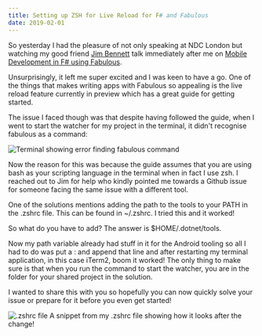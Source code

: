 ```yaml
--- 
title: Setting up ZSH for Live Reload for F# and Fabulous
date: 2019-02-01
---
```


So yesterday I had the pleasure of not only speaking at NDC London but watching my good friend [Jim Bennett](https://twitter.com/jimbobbennett) talk immediately after me on [Mobile Development in F# using Fabulous](https://aka.ms/fabndc).

Unsurprisingly, it left me super excited and I was keen to have a go. One of the things that makes writing apps with Fabulous so appealing is the live reload feature currently in preview which has a great guide for getting started.

The issue I faced though was that despite having followed the guide, when I went to start the watcher for my project in the terminal, it didn't recognise fabulous as a command:

![Terminal showing error finding fabulous command](../../Images/zsh-fsharp/terminal-error.png)

Now the reason for this was because the guide assumes that you are using bash as your scripting language in the terminal when in fact I use zsh. I reached out to Jim for help who kindly pointed me towards a Github issue for someone facing the same issue with a different tool.

One of the solutions mentions adding the path to the tools to your PATH in the .zshrc file. This can be found in ~/.zshrc. I tried this and it worked!

So what do you have to add? The answer is $HOME/.dotnet/tools.

Now my path variable already had stuff in it for the Android tooling so all I had to do was put a : and append that line and after restarting my terminal application, in this case iTerm2, boom it worked! The only thing to make sure is that when you run the command to start the watcher, you are in the folder for your shared project in the solution.

I wanted to share this with you so hopefully you can now quickly solve your issue or prepare for it before you even get started!

![.zshrc file](../../Images/zsh-fsharp/zshrc.png)
A snippet from my .zshrc file showing how it looks after the change!

